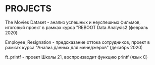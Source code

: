 # PROJECTS

The Movies Dataset - анализ успешных и неуспешных фильмов, итоговый проект в рамках курса "REBOOT Data Analysis2 (февраль 2020)

Employee_Resignation - предсказание оттока сотрудников, проект в рамках курса "Анализ данных для менеджеров" (декабрь 2020)

ft_printf - проект Школы 21, воспроизводит функцию printf (язык С)
